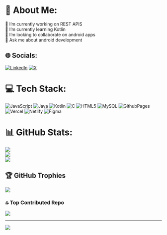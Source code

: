# 💫 About Me:
🔭 I’m currently working on REST APIS<br>🌱 I’m currently learning Kotlin <br>👯 I’m looking to collaborate on android apps<br>💬 Ask me about android development


## 🌐 Socials:
[![LinkedIn](https://img.shields.io/badge/LinkedIn-%230077B5.svg?logo=linkedin&logoColor=white)](https://linkedin.com/in/rathodvinesh) [![X](https://img.shields.io/badge/X-black.svg?logo=X&logoColor=white)](https://x.com/rathodvinesh) 

# 💻 Tech Stack:
![JavaScript](https://img.shields.io/badge/javascript-%23323330.svg?style=plastic&logo=javascript&logoColor=%23F7DF1E) ![Java](https://img.shields.io/badge/java-%23ED8B00.svg?style=plastic&logo=openjdk&logoColor=white) ![Kotlin](https://img.shields.io/badge/kotlin-%237F52FF.svg?style=plastic&logo=kotlin&logoColor=white) ![C](https://img.shields.io/badge/c-%2300599C.svg?style=plastic&logo=c&logoColor=white) ![HTML5](https://img.shields.io/badge/html5-%23E34F26.svg?style=plastic&logo=html5&logoColor=white) ![MySQL](https://img.shields.io/badge/mysql-4479A1.svg?style=plastic&logo=mysql&logoColor=white) ![GithubPages](https://img.shields.io/badge/github%20pages-121013?style=plastic&logo=github&logoColor=white) ![Vercel](https://img.shields.io/badge/vercel-%23000000.svg?style=plastic&logo=vercel&logoColor=white) ![Netlify](https://img.shields.io/badge/netlify-%23000000.svg?style=plastic&logo=netlify&logoColor=#00C7B7)  ![Figma](https://img.shields.io/badge/figma-%23F24E1E.svg?style=plastic&logo=figma&logoColor=white)
# 📊 GitHub Stats:
![](https://github-readme-stats.vercel.app/api?username=rathodvinesh&theme=dark&hide_border=false&include_all_commits=true&count_private=true)<br/>
![](https://github-readme-streak-stats.herokuapp.com/?user=rathodvinesh&theme=dark&hide_border=false)<br/>
![](https://github-readme-stats.vercel.app/api/top-langs/?username=rathodvinesh&theme=dark&hide_border=false&include_all_commits=true&count_private=true&layout=compact)

## 🏆 GitHub Trophies
![](https://github-profile-trophy.vercel.app/?username=rathodvinesh&theme=radical&no-frame=false&no-bg=true&margin-w=4)

### 🔝 Top Contributed Repo
![](https://github-contributor-stats.vercel.app/api?username=rathodvinesh&limit=5&theme=dark&combine_all_yearly_contributions=true)

---
[![](https://visitcount.itsvg.in/api?id=rathodvinesh&icon=5&color=13)](https://visitcount.itsvg.in)

<!-- Proudly created with GPRM ( https://gprm.itsvg.in ) -->
